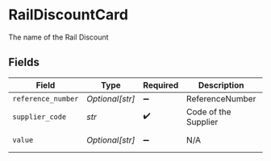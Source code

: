 # RailDiscountCard

The name of the Rail Discount


## Fields

| Field                | Type                 | Required             | Description          | Example              |
| -------------------- | -------------------- | -------------------- | -------------------- | -------------------- |
| `reference_number`   | *Optional[str]*      | :heavy_minus_sign:   | ReferenceNumber      | 134256               |
| `supplier_code`      | *str*                | :heavy_check_mark:   | Code of the Supplier | Enco                 |
| `value`              | *Optional[str]*      | :heavy_minus_sign:   | N/A                  | 20 Perecnt           |